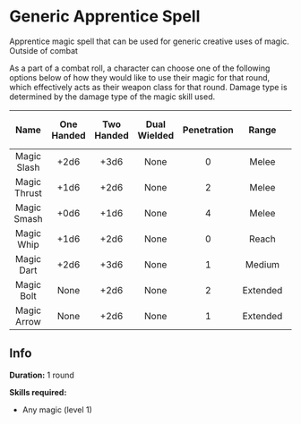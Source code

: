 # Generic Apprentice Spell

Apprentice magic spell that can be used for generic creative uses of magic. Outside of combat

As a part of a combat roll, a character can choose one of the following options below of how they would like to use their magic for that round, which effectively acts as their weapon class for that round. Damage type is determined by the damage type of the magic skill used.

|     Name     | One<br />Handed | Two<br />Handed | Dual<br />Wielded | Penetration |  Range  | Damage<br />Types | Engageable<br />Opponents | Area Of<br />Effect | Resource<br />Class |
| :----------: | :-------------: | :-------------: | :---------------: | :---------: | :------: | :---------------: | :-----------------------: | :-----------------: | :-----------------: |
| Magic Slash |      +2d6      |      +3d6      |       None       |      0      |  Melee  |                  |           Rapid           |        None        |  1 Magic Resource  |
| Magic Thrust |      +1d6      |      +2d6      |       None       |      2      |  Melee  |                  |           Rapid           |        None        |  1 Magic Resource  |
| Magic Smash |      +0d6      |      +1d6      |       None       |      4      |  Melee  |                  |           Rapid           |        None        |  1 Magic Resource  |
|  Magic Whip  |      +1d6      |      +2d6      |       None       |      0      |  Reach  |                  |           Rapid           |        None        |  1 Magic Resource  |
|  Magic Dart  |      +2d6      |      +3d6      |       None       |      1      |  Medium  |                  |         Standard         |        None        |  1 Magic Resource  |
|  Magic Bolt  |      None      |      +2d6      |       None       |      2      | Extended |                  |          Loading          |        None        |  1 Magic Resource  |
| Magic Arrow |      None      |      +2d6      |       None       |      1      | Extended |                  |           Quick           |        None        |  1 Magic Resource  |

## Info

**Duration:** 1 round

**Skills required:**

- Any magic (level 1)
